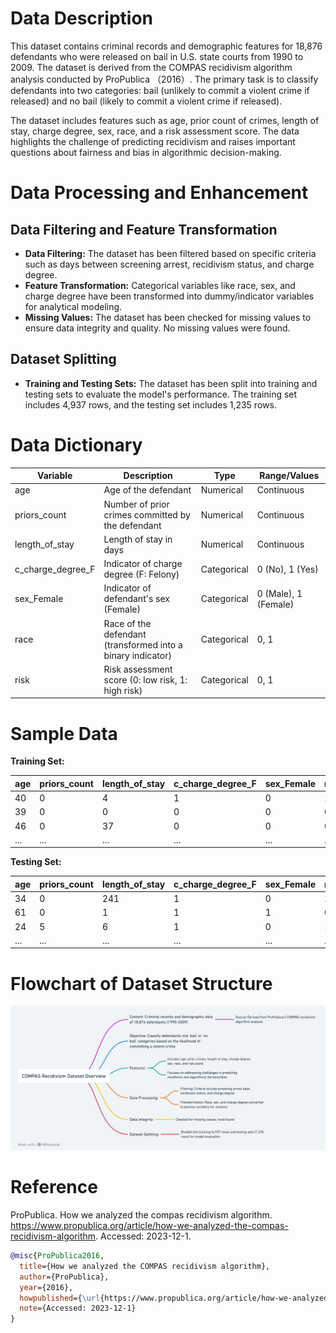 # Data Description

This dataset contains criminal records and demographic features for 18,876 defendants who were released on bail in U.S. state courts from 1990 to 2009. The dataset is derived from the COMPAS recidivism algorithm analysis conducted by ProPublica （2016）. The primary task is to classify defendants into two categories: bail (unlikely to commit a violent crime if released) and no bail (likely to commit a violent crime if released).

The dataset includes features such as age, prior count of crimes, length of stay, charge degree, sex, race, and a risk assessment score. The data highlights the challenge of predicting recidivism and raises important questions about fairness and bias in algorithmic decision-making.

# Data Processing and Enhancement

## Data Filtering and Feature Transformation
- **Data Filtering:** The dataset has been filtered based on specific criteria such as days between screening arrest, recidivism status, and charge degree.
- **Feature Transformation:** Categorical variables like race, sex, and charge degree have been transformed into dummy/indicator variables for analytical modeling.
- **Missing Values:** The dataset has been checked for missing values to ensure data integrity and quality. No missing values were found.

## Dataset Splitting
- **Training and Testing Sets:** The dataset has been split into training and testing sets to evaluate the model's performance. The training set includes 4,937 rows, and the testing set includes 1,235 rows.

# Data Dictionary

| Variable          | Description                                                                 | Type         | Range/Values      |
|-------------------|-----------------------------------------------------------------------------|--------------|-------------------|
| age               | Age of the defendant                                                         | Numerical    | Continuous        |
| priors_count      | Number of prior crimes committed by the defendant                           | Numerical    | Continuous        |
| length_of_stay    | Length of stay in days                                                       | Numerical    | Continuous        |
| c_charge_degree_F | Indicator of charge degree (F: Felony)                                       | Categorical  | 0 (No), 1 (Yes)   |
| sex_Female        | Indicator of defendant's sex (Female)                                       | Categorical  | 0 (Male), 1 (Female) |
| race              | Race of the defendant (transformed into a binary indicator)                  | Categorical  | 0, 1              |
| risk              | Risk assessment score (0: low risk, 1: high risk)                            | Categorical  | 0, 1              |

# Sample Data

**Training Set:**

| age | priors_count | length_of_stay | c_charge_degree_F | sex_Female | race | risk |
|-----|--------------|----------------|-------------------|------------|------|------|
| 40  | 0            | 4              | 1                 | 0          | 1    | 0    |
| 39  | 0            | 0              | 0                 | 0          | 0    | 1    |
| 46  | 0            | 37             | 0                 | 0          | 0    | 1    |
| ... | ...          | ...            | ...               | ...        | ...  | ...  |

**Testing Set:**

| age | priors_count | length_of_stay | c_charge_degree_F | sex_Female | race | risk |
|-----|--------------|----------------|-------------------|------------|------|------|
| 34  | 0            | 241            | 1                 | 0          | 1    | 1    |
| 61  | 0            | 1              | 1                 | 1          | 0    | 1    |
| 24  | 5            | 6              | 1                 | 0          | 1    | 0    |
| ... | ...          | ...            | ...               | ...        | ...  | ...  |

# Flowchart of Dataset Structure
![Dataset Structure](Dataset.png)

# Reference

ProPublica. How we analyzed the compas recidivism algorithm. https://www.propublica.org/article/how-we-analyzed-the-compas-recidivism-algorithm. Accessed: 2023-12-1.

```bibtex
@misc{ProPublica2016,
  title={How we analyzed the COMPAS recidivism algorithm},
  author={ProPublica},
  year={2016},
  howpublished={\url{https://www.propublica.org/article/how-we-analyzed-the-compas-recidivism-algorithm}},
  note={Accessed: 2023-12-1}
}

